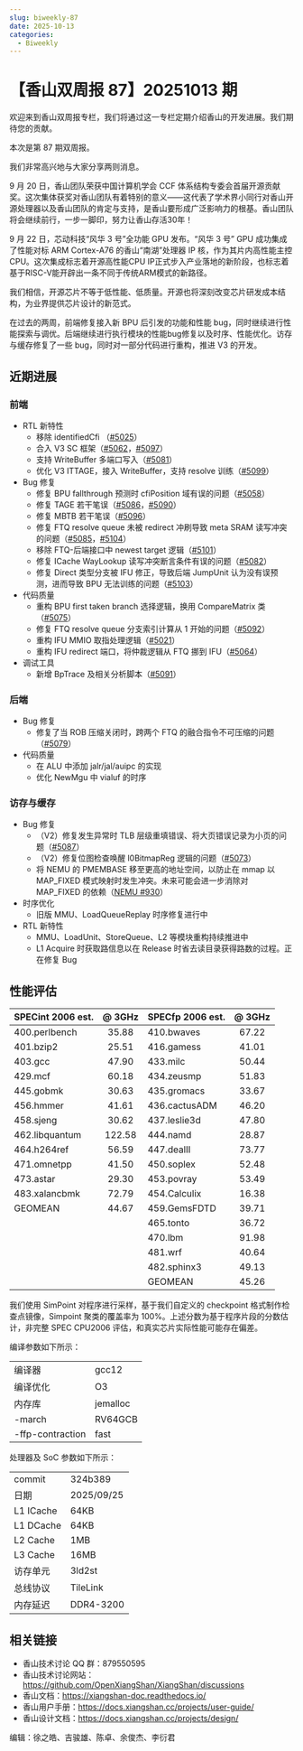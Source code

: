 ```yaml
---
slug: biweekly-87
date: 2025-10-13
categories:
  - Biweekly
---
```


# 【香山双周报 87】20251013 期

欢迎来到香山双周报专栏，我们将通过这一专栏定期介绍香山的开发进展。我们期待您的贡献。

本次是第 87 期双周报。

我们非常高兴地与大家分享两则消息。

9 月 20 日，香山团队荣获中国计算机学会 CCF 体系结构专委会首届开源贡献奖。这次集体获奖对香山团队有着特别的意义——这代表了学术界小同行对香山开源处理器以及香山团队的肯定与支持，是香山要形成广泛影响力的根基。香山团队将会继续前行，一步一脚印，努力让香山存活30年！

9 月 22 日，芯动科技“风华 3 号”全功能 GPU 发布。“风华 3 号” GPU 成功集成了性能对标 ARM Cortex-A76 的香山“南湖”处理器 IP 核，作为其片内高性能主控 CPU。这次集成标志着开源高性能CPU IP正式步入产业落地的新阶段，也标志着基于RISC-V能开辟出一条不同于传统ARM模式的新路径。

我们相信，开源芯片不等于低性能、低质量。开源也将深刻改变芯片研发成本结构，为业界提供芯片设计的新范式。

在过去的两周，前端修复接入新 BPU 后引发的功能和性能 bug，同时继续进行性能探索与调优。后端继续进行执行模块的性能bug修复以及时序、性能优化。访存与缓存修复了一些 bug，同时对一部分代码进行重构，推进 V3 的开发。

<!-- more -->

## 近期进展

### 前端

- RTL 新特性
  - 移除 identifiedCfi （[#5025](https://github.com/OpenXiangShan/XiangShan/pull/5025)）
  - 合入 V3 SC 框架（[#5062](https://github.com/OpenXiangShan/XiangShan/pull/5062)，[#5097](https://github.com/OpenXiangShan/XiangShan/pull/5097)）
  - 支持 WriteBuffer 多端口写入（[#5081](https://github.com/OpenXiangShan/XiangShan/pull/5081)）
  - 优化 V3 ITTAGE，接入 WriteBuffer，支持 resolve 训练（[#5099](https://github.com/OpenXiangShan/XiangShan/pull/5099)）
- Bug 修复
  - 修复 BPU fallthrough 预测时 cfiPosition 域有误的问题（[#5058](https://github.com/OpenXiangShan/XiangShan/pull/5058)）
  - 修复 TAGE 若干笔误（[#5086](https://github.com/OpenXiangShan/XiangShan/pull/5086)，[#5090](https://github.com/OpenXiangShan/XiangShan/pull/5090)）
  - 修复 MBTB 若干笔误（[#5096](https://github.com/OpenXiangShan/XiangShan/pull/5096)）
  - 修复 FTQ resolve queue 未被 redirect 冲刷导致 meta SRAM 读写冲突的问题（[#5085](https://github.com/OpenXiangShan/XiangShan/pull/5085)，[#5104](https://github.com/OpenXiangShan/XiangShan/pull/5104)）
  - 移除 FTQ-后端接口中 newest target 逻辑（[#5101](https://github.com/OpenXiangShan/XiangShan/pull/5101)）
  - 修复 ICache WayLookup 读写冲突断言条件有误的问题（[#5082](https://github.com/OpenXiangShan/XiangShan/pull/5082)）
  - 修复 Direct 类型分支被 IFU 修正，导致后端 JumpUnit 认为没有误预测，进而导致 BPU 无法训练的问题（[#5103](https://github.com/OpenXiangShan/XiangShan/pull/5103)）
- 代码质量
  - 重构 BPU first taken branch 选择逻辑，换用 CompareMatrix 类（[#5075](https://github.com/OpenXiangShan/XiangShan/pull/5075)）
  - 修复 FTQ resolve queue 分支索引计算从 1 开始的问题（[#5092](https://github.com/OpenXiangShan/XiangShan/pull/5092)）
  - 重构 IFU MMIO 取指处理逻辑（[#5021](https://github.com/OpenXiangShan/XiangShan/pull/5021)）
  - 重构 IFU redirect 端口，将仲裁逻辑从 FTQ 挪到 IFU（[#5064](https://github.com/OpenXiangShan/XiangShan/pull/5064)）
- 调试工具
  - 新增 BpTrace 及相关分析脚本（[#5091](https://github.com/OpenXiangShan/XiangShan/pull/5091)）

### 后端

- Bug 修复
  - 修复了当 ROB 压缩关闭时，跨两个 FTQ 的融合指令不可压缩的问题（[#5079](https://github.com/OpenXiangShan/XiangShan/pull/5079)）
- 代码质量
  - 在 ALU 中添加 jalr/jal/auipc 的实现
  - 优化 NewMgu 中 vialuf 的时序

### 访存与缓存

- Bug 修复
  - （V2）修复发生异常时 TLB 层级重填错误、将大页错误记录为小页的问题（[#5087](https://github.com/OpenXiangShan/XiangShan/pull/5087)）
  - （V2）修复位图检查唤醒 l0BitmapReg 逻辑的问题（[#5073](https://github.com/OpenXiangShan/XiangShan/pull/5073)）
  - 将 NEMU 的 PMEMBASE 移至更高的地址空间，以防止在 mmap 以 MAP_FIXED 模式映射时发生冲突。未来可能会进一步消除对 MAP_FIXED 的依赖（[NEMU #930](https://github.com/OpenXiangShan/NEMU/pull/930)）
- 时序优化
  - 旧版 MMU、LoadQueueReplay 时序修复进行中
- RTL 新特性
  - MMU、LoadUnit、StoreQueue、L2 等模块重构持续推进中
  - L1 Acquire 时获取路信息以在 Release 时省去读目录获得路数的过程。正在修复 Bug

## 性能评估

| SPECint 2006 est. | @ 3GHz | SPECfp 2006 est. | @ 3GHz |
| :---------------- | :----: | :--------------- | :----: |
| 400.perlbench     | 35.88  | 410.bwaves       | 67.22  |
| 401.bzip2         | 25.51  | 416.gamess       | 41.01  |
| 403.gcc           | 47.90  | 433.milc         | 50.44  |
| 429.mcf           | 60.18  | 434.zeusmp       | 51.83  |
| 445.gobmk         | 30.63  | 435.gromacs      | 33.67  |
| 456.hmmer         | 41.61  | 436.cactusADM    | 46.20  |
| 458.sjeng         | 30.62  | 437.leslie3d     | 47.80  |
| 462.libquantum    | 122.58 | 444.namd         | 28.87  |
| 464.h264ref       | 56.59  | 447.dealII       | 73.77  |
| 471.omnetpp       | 41.50  | 450.soplex       | 52.48  |
| 473.astar         | 29.30  | 453.povray       | 53.49  |
| 483.xalancbmk     | 72.79  | 454.Calculix     | 16.38  |
| GEOMEAN           | 44.67  | 459.GemsFDTD     | 39.71  |
|                   |        | 465.tonto        | 36.72  |
|                   |        | 470.lbm          | 91.98  |
|                   |        | 481.wrf          | 40.64  |
|                   |        | 482.sphinx3      | 49.13  |
|                   |        | GEOMEAN          | 45.26  |

我们使用 SimPoint 对程序进行采样，基于我们自定义的 checkpoint 格式制作检查点镜像，Simpoint 聚类的覆盖率为 100%。上述分数为基于程序片段的分数估计，非完整 SPEC CPU2006 评估，和真实芯片实际性能可能存在偏差。

编译参数如下所示：

|                  |          |
| ---------------- | -------- |
| 编译器           | gcc12    |
| 编译优化         | O3       |
| 内存库           | jemalloc |
| -march           | RV64GCB  |
| -ffp-contraction | fast     |

处理器及 SoC 参数如下所示：

|           |            |
| --------- | ---------- |
| commit    | 324b389    |
| 日期      | 2025/09/25 |
| L1 ICache | 64KB       |
| L1 DCache | 64KB       |
| L2 Cache  | 1MB        |
| L3 Cache  | 16MB       |
| 访存单元  | 3ld2st     |
| 总线协议  | TileLink   |
| 内存延迟  | DDR4-3200  |

## 相关链接

- 香山技术讨论 QQ 群：879550595
- 香山技术讨论网站：<https://github.com/OpenXiangShan/XiangShan/discussions>
- 香山文档：<https://xiangshan-doc.readthedocs.io/>
- 香山用户手册：<https://docs.xiangshan.cc/projects/user-guide/>
- 香山设计文档：<https://docs.xiangshan.cc/projects/design/>

编辑：徐之皓、吉骏雄、陈卓、余俊杰、李衍君

